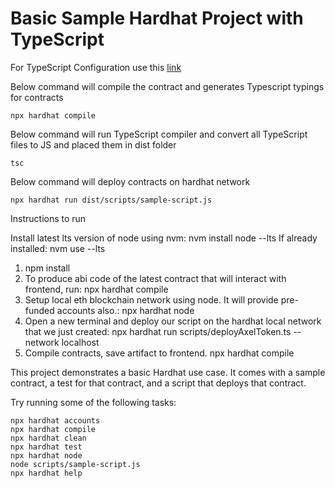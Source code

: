 # Basic Sample Hardhat Project with TypeScript

For TypeScript Configuration use this [link](https://hardhat.org/guides/typescript.html)

Below command will compile the contract and generates Typescript typings for contracts

```shell
npx hardhat compile
```

Below command will run TypeScript compiler and convert all TypeScript files to JS and placed them in dist folder

```shell
tsc
```

Below command will deploy contracts on hardhat network

```shell
npx hardhat run dist/scripts/sample-script.js
```

Instructions to run

Install latest lts version of node using nvm: nvm install node --lts
If already installed: nvm use --lts

1. npm install
2. To produce abi code of the latest contract that will interact with frontend, run: npx hardhat compile
3. Setup local eth blockchain network using node. It will provide pre-funded accounts also.: npx hardhat node
4. Open a new terminal and deploy our script on the hardhat local network that we just created: npx hardhat run scripts/deployAxelToken.ts --network localhost
5. Compile contracts, save artifact to frontend. npx hardhat compile

This project demonstrates a basic Hardhat use case. It comes with a sample contract, a test for that contract, and a script that deploys that contract.

Try running some of the following tasks:

```shell
npx hardhat accounts
npx hardhat compile
npx hardhat clean
npx hardhat test
npx hardhat node
node scripts/sample-script.js
npx hardhat help
```
